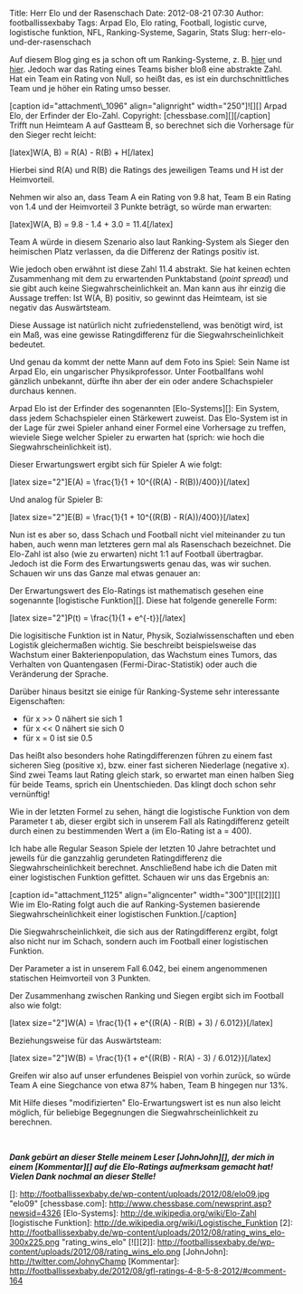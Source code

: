 Title: Herr Elo und der Rasenschach
Date: 2012-08-21 07:30
Author: footballissexbaby
Tags: Arpad Elo, Elo rating, Football, logistic curve, logistische funktion, NFL, Ranking-Systeme, Sagarin, Stats
Slug: herr-elo-und-der-rasenschach

Auf diesem Blog ging es ja schon oft um Ranking-Systeme, z. B. [hier][]
und [hier][1]. Jedoch war das Rating eines Teams bisher bloß eine
abstrakte Zahl. Hat ein Team ein Rating von Null, so heißt das, es ist
ein durchschnittliches Team und je höher ein Rating umso besser.

<div>
[caption id="attachment\_1096" align="alignright" width="250"]![][]
Arpad Elo, der Erfinder der Elo-Zahl. Copyright:
[chessbase.com][][/caption]

</div>
Trifft nun Heimteam A auf Gastteam B, so berechnet sich die Vorhersage
für den Sieger recht leicht:

[latex]W(A, B) = R(A) - R(B) + H[/latex]

Hierbei sind R(A) und R(B) die Ratings des jeweiligen Teams und H ist
der Heimvorteil.

Nehmen wir also an, dass Team A ein Rating von 9.8 hat, Team B ein
Rating von 1.4 und der Heimvorteil 3 Punkte beträgt, so würde man
erwarten:

[latex]W(A, B) = 9.8 - 1.4 + 3.0 = 11.4[/latex]

Team A würde in diesem Szenario also laut Ranking-System als Sieger den
heimischen Platz verlassen, da die Differenz der Ratings positiv ist.

Wie jedoch oben erwähnt ist diese Zahl 11.4 abstrakt. Sie hat keinen
echten Zusammenhang mit dem zu erwartenden Punktabstand (*point spread*)
und sie gibt auch keine Siegwahrscheinlichkeit an. Man kann aus ihr
einzig die Aussage treffen: Ist W(A, B) positiv, so gewinnt das
Heimteam, ist sie negativ das Auswärtsteam.

Diese Aussage ist natürlich nicht zufriedenstellend, was benötigt wird,
ist ein Maß, was eine gewisse Ratingdifferenz für die
Siegwahrscheinlichkeit bedeutet.

Und genau da kommt der nette Mann auf dem Foto ins Spiel: Sein Name ist
Arpad Elo, ein ungarischer Physikprofessor. Unter Footballfans wohl
gänzlich unbekannt, dürfte ihn aber der ein oder andere Schachspieler
durchaus kennen.

Arpad Elo ist der Erfinder des sogenannten [Elo-Systems][]: Ein System,
dass jedem Schachspieler einen Stärkewert zuweist. Das Elo-System ist in
der Lage für zwei Spieler anhand einer Formel eine Vorhersage zu
treffen, wieviele Siege welcher Spieler zu erwarten hat (sprich: wie
hoch die Siegwahrscheinlichkeit ist).

Dieser Erwartungswert ergibt sich für Spieler A wie folgt:

[latex size="2"]E(A) = \\frac{1}{1 + 10\^{(R(A) - R(B))/400}}[/latex]

Und analog für Spieler B:

[latex size="2"]E(B) = \\frac{1}{1 + 10\^{(R(B) - R(A))/400}}[/latex]

Nun ist es aber so, dass Schach und Football nicht viel miteinander zu
tun haben, auch wenn man letzteres gern mal als Rasenschach bezeichnet.
Die Elo-Zahl ist also (wie zu erwarten) nicht 1:1 auf Football
übertragbar.  
Jedoch ist die Form des Erwartungswerts genau das, was wir suchen.
Schauen wir uns das Ganze mal etwas genauer an:

Der Erwartungswert des Elo-Ratings ist mathematisch gesehen eine
sogenannte [logistische Funktion][]. Diese hat folgende generelle Form:

[latex size="2"]P(t) = \\frac{1}{1 + e\^{-t}}[/latex]

Die logisitische Funktion ist in Natur, Physik, Sozialwissenschaften und
eben Logistik gleichermaßen wichtig. Sie beschreibt beispielsweise das
Wachstum einer Bakterienpopulation, das Wachstum eines Tumors, das
Verhalten von Quantengasen (Fermi-Dirac-Statistik) oder auch die
Veränderung der Sprache.

Darüber hinaus besitzt sie einige für Ranking-Systeme sehr interessante
Eigenschaften:

-   für x \>\> 0 nähert sie sich 1
-   für x \<\< 0 nähert sie sich 0
-   für x = 0 ist sie 0.5

Das heißt also besonders hohe Ratingdifferenzen führen zu einem fast
sicheren Sieg (positive x), bzw. einer fast sicheren Niederlage
(negative x). Sind zwei Teams laut Rating gleich stark, so erwartet man
einen halben Sieg für beide Teams, sprich ein Unentschieden. Das klingt
doch schon sehr vernünftig!

Wie in der letzten Formel zu sehen, hängt die logistische Funktion von
dem Parameter t ab, dieser ergibt sich in unserem Fall als
Ratingdifferenz geteilt durch einen zu bestimmenden Wert a (im
Elo-Rating ist a = 400).

Ich habe alle Regular Season Spiele der letzten 10 Jahre betrachtet und
jeweils für die ganzzahlig gerundeten Ratingdifferenz die
Siegwahrscheinlichkeit berechnet. Anschließend habe ich die Daten mit
einer logistischen Funktion gefittet. Schauen wir uns das Ergebnis an:

[caption id="attachment\_1125" align="aligncenter"
width="300"][![][2]][] Wie im Elo-Rating folgt auch die auf
Ranking-Systemen basierende Siegwahrscheinlichkeit einer logistischen
Funktion.[/caption]

Die Siegwahrscheinlichkeit, die sich aus der Ratingdifferenz ergibt,
folgt also nicht nur im Schach, sondern auch im Football einer
logistischen Funktion.

Der Parameter a ist in unserem Fall 6.042, bei einem angenommenen
statischen Heimvorteil von 3 Punkten.

Der Zusammenhang zwischen Ranking und Siegen ergibt sich im Football
also wie folgt:

[latex size="2"]W(A) = \\frac{1}{1 + e\^{(R(A) - R(B) + 3) /
6.012}}[/latex]

Beziehungsweise für das Auswärtsteam:

[latex size="2"]W(B) = \\frac{1}{1 + e\^{(R(B) - R(A) - 3) /
6.012}}[/latex]

Greifen wir also auf unser erfundenes Beispiel von vorhin zurück, so
würde Team A eine Siegchance von etwa 87% haben, Team B hingegen nur
13%.

Mit Hilfe dieses "modifizierten" Elo-Erwartungswert ist es nun also
leicht möglich, für beliebige Begegnungen die Siegwahrscheinlichkeit zu
berechnen.

 

***Dank gebürt an dieser Stelle meinem Leser [JohnJohn][], der mich in
einem [Kommentar][] auf die Elo-Ratings aufmerksam gemacht hat! Vielen
Dank nochmal an dieser Stelle!***

  [hier]: http://footballissexbaby.de/2011/05/hausgemachte-sport-rankings-nach-sagarin-art-teil-1/
    "Hausgemachte Sport-Rankings nach Sagarin-Art, Teil 1"
  [1]: http://footballissexbaby.de/2011/06/hausgemachte-sport-rankings-nach-sagarin-art-teil-2/
    "Hausgemachte Sport-Rankings nach Sagarin-Art, Teil 2"
  []: http://footballissexbaby.de/wp-content/uploads/2012/08/elo09.jpg
    "elo09"
  [chessbase.com]: http://www.chessbase.com/newsprint.asp?newsid=4326
  [Elo-Systems]: http://de.wikipedia.org/wiki/Elo-Zahl
  [logistische Funktion]: http://de.wikipedia.org/wiki/Logistische_Funktion
  [2]: http://footballissexbaby.de/wp-content/uploads/2012/08/rating_wins_elo-300x225.png
    "rating_wins_elo"
  [![][2]]: http://footballissexbaby.de/wp-content/uploads/2012/08/rating_wins_elo.png
  [JohnJohn]: http://twitter.com/JohnyChamp
  [Kommentar]: http://footballissexbaby.de/2012/08/gfl-ratings-4-8-5-8-2012/#comment-164
